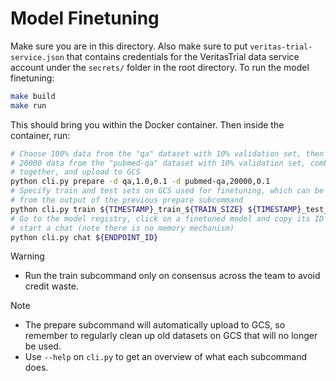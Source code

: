 # Model Finetuning

Make sure you are in this directory. Also make sure to put `veritas-trial-service.json` that contains credentials for the VeritasTrial data service account under the `secrets/` folder in the root directory. To run the model finetuning:

```bash
make build
make run
```

This should bring you within the Docker container. Then inside the container, run:

```bash
# Choose 100% data from the "qa" dataset with 10% validation set, then choose
# 20000 data from the "pubmed-qa" dataset with 10% validation set, combine them
# together, and upload to GCS
python cli.py prepare -d qa,1.0,0.1 -d pubmed-qa,20000,0.1
# Specify train and test sets on GCS used for finetuning, which can be copied
# from the output of the previous prepare subcommand
python cli.py train ${TIMESTAMP}_train_${TRAIN_SIZE} ${TIMESTAMP}_test_${TEST_SIZE}
# Go to the model registry, click on a finetuned model and copy its ID below to
# start a chat (note there is no memory mechanism)
python cli.py chat ${ENDPOINT_ID}
```

> [!WARNING]
> - Run the train subcommand only on consensus across the team to avoid credit waste.

> [!NOTE]
> - The prepare subcommand will automatically upload to GCS, so remember to regularly clean up old datasets on GCS that will no longer be used.
> - Use `--help` on `cli.py` to get an overview of what each subcommand does.
